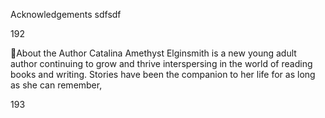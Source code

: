 Acknowledgements
sdfsdf

192

About the Author
Catalina Amethyst Elginsmith is a new young adult author continuing to
grow and thrive interspersing in the world of reading books and writing. Stories
have been the companion to her life for as long as she can remember,

193
